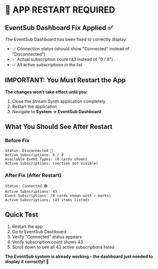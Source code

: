 # 🔄 APP RESTART REQUIRED

## EventSub Dashboard Fix Applied ✅

The EventSub Dashboard has been fixed to correctly display:
- ✅ Connection status (should show "Connected" instead of "Disconnected")
- ✅ Actual subscription count (43 instead of "0 / 8")
- ✅ All active subscriptions in the list

## IMPORTANT: You Must Restart the App

**The changes won't take effect until you:**
1. Close the Stream Synth application completely
2. Restart the application
3. Navigate to **System → EventSub Dashboard**

## What You Should See After Restart

### Before Fix
```
Status: Disconnected 🔴
Active Subscriptions: 0 / 8
Available Event Types: (8 cards shown)
Active Subscriptions: (section not visible)
```

### After Fix (After Restart)
```
Status: Connected 🟢
Active Subscriptions: 43
Event Subscriptions: (8 cards shown with ✓ marks)
Active Subscriptions: (43 items listed)
```

## Quick Test
1. Restart the app
2. Go to EventSub Dashboard
3. Verify "Connected" status appears
4. Verify subscription count shows 43
5. Scroll down to see all 43 active subscriptions listed

**The EventSub system is already working - the dashboard just needed to display it correctly!** 🎉
